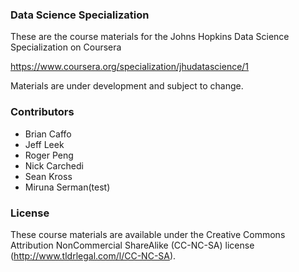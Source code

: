 
### Data Science Specialization

These are the course materials for the Johns Hopkins Data Science Specialization on Coursera

https://www.coursera.org/specialization/jhudatascience/1

Materials are under development and subject to change. 


### Contributors

* Brian Caffo
* Jeff Leek
* Roger Peng
* Nick Carchedi 
* Sean Kross
* Miruna Serman(test)

### License

These course materials are available under the Creative Commons Attribution NonCommercial ShareAlike (CC-NC-SA) license (http://www.tldrlegal.com/l/CC-NC-SA). 

